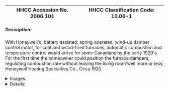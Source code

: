 | **HHCC Accession No. 2006.101** |**HHCC Classification Code:  10.06-1**|
| ----------- | ----------- |
##### Description:
With Honeywell's, battery assisted, spring operated, wind-up damper control motor, for coal and wood-fired furnaces, automatic combustion and temperature control would arrive for some Canadians by the early 1920's. For the first time the homeowner could position the furnace dampers, regulating combustion rate without leaving the living room'well more or less; Honeywell Heating Specialties Co., Circa 1920.


<details>
	<summary>Images:</summary>
<div class="gallery gallery-wrapper--full" contenteditable="false" data-is-empty="false" data-translation="Add images" data-columns="6">
<figure class="gallery__item"><a href="#DOMAIN_NAME#gallery/10.06-1.jpg" data-size="1781x874"><img src="#DOMAIN_NAME#gallery/10.06-1-thumbnail.jpg" alt=""></a></figure>
<figure class="gallery__item"><a href="#DOMAIN_NAME#gallery/10.06-1a.jpg" data-size="1652x1348"><img src="#DOMAIN_NAME#gallery/10.06-1a-thumbnail.jpg" alt=""></a></figure>
<figure class="gallery__item"><a href="#DOMAIN_NAME#gallery/10.06-1b.jpg" data-size="1968x1476"><img src="#DOMAIN_NAME#gallery/10.06-1b-thumbnail.jpg" alt=""></a></figure>
<figure class="gallery__item"><a href="#DOMAIN_NAME#gallery/10.06-1c.jpg" data-size="1292x1138"><img src="#DOMAIN_NAME#gallery/10.06-1c-thumbnail.jpg" alt=""></a></figure>
<figure class="gallery__item"><a href="#DOMAIN_NAME#gallery/10.06-1d.jpg" data-size="1835x1408"><img src="#DOMAIN_NAME#gallery/10.06-1d-thumbnail.jpg" alt=""></a></figure>
</div>
</details>


<details>
	<summary>Details:</summary>

##### Group:
10.06 Solid Fuel (Coal and Wood) Burning Equipment - Fuel flow, Ignition and  Combustion Controls

##### Make:
Honeywell

##### Manufacturer:
Honeywell Heating Specialties Co., Wabash Ind.

##### Model:


##### Serial No.:


##### Size:
11 x 6 x14'h

##### Weight:
12 lbs.

##### Circa:
1920

##### Rating:
Exhibit, education, and research quality, illustrating the engineering and construction of an early spring wound, battery assisted, mechanically automating device for Canadian home heating systems.

##### Patent Date/Number:
Pat. March 8, 1910

##### Provenance:
From York County (York Region) Ontario, once a rich agricultural hinterlands, attracting early settlement in the last years of the 18th century. Located on the north slopes of the Oak Ridges Moraine, within 20 miles of Toronto, the County would also attract early ex-urban development, to be come a wealthy market place for the emerging household and consumer technologies of the early and mid 20th century. 

This artifact was discovered in the 1950's in the used stock of T. H. Oliver, Refrigeration and Electric Sales and Service, Aurora, Ontario, an early worker in the field of agricultural, industrial and consumer technology. 

It was used in York County (York Region) north of Toronto, where it was subsequently traded-in on the sale of a conversion oil burner for installation in the same furnace.

##### Type and Design:
Key wound, spring-operated, damper actuator motor for positioning damper control chains, using an electric switch and solenoid actuated brake arm, powered by dry cell battery for starting and stopping the motor - as the home owner desired.
Typically mounted in on the baseboard in the living room or hallway, it worked by positioning the furnace fire dampers through a motor-driven arm and chain connected to the furnace.

##### Construction:


##### Material:


##### Special Features:
Handsome metal cabinet in gloss black
Handsome brass name plate with logo
Original switching 
Original chain set, with pulleys and hardware
Original baseboard mounting brackets

##### Accessories:


##### Capacities:


##### Performance Characteristics:


##### Operation:


##### Control and Regulation:


##### Targeted Market Segment:


##### Consumer Acceptance:


##### Merchandising:
It was marketed throughout much of the US and Canada in the first quarter of the 20th century.

##### Market Price:


##### Technological Significance:
There can be little doubt that this device represents the first small steps in the automation of household heating systems in Canada, an event that would change life in Canada forever. 
With key wound, spring-operated, damper actuator motor for positioning damper control chains, the device illustrates dramatically the early first steps in the automation of the household heating system. Starting with the known and the familiar, fire dampers and control chains, the inventor moved to new, novel and innovative means for mechanical automation -  without the touch of human hand.
The battery assisted operation of the motor, through the use of an electric solenoid to operate a brake arm for starting and stopping the motor, illustrates, too, the early application of battery operated electrical mechanisms, as essentially auxiliary devices to assist what was essentially a mechanical system.

##### Industrial Significance:
It constitutes an early milestone in the development of automatic heating for homes using solid fuels, wood and coal, prior to the widespread availability of reliable supplies of oil, gas and hydro electrification.

##### Socio-economic Significance:
The appearance of dry cell batteries in the Canadian household was very much a part of the times. Long before electrification, householders would have their first taste of the benefits of electrically assisted living. For many the familiar #1 dry cell battery would be a marker of the science of the 20th century and the many benefits the new science promised. The dry cell would power the phone, the radio, as well as help automate the heating system, to name a few applications. 
There would be a curious parallel between the introduction of mechanically automated, battery assisted, home heating systems in Canada in the 1920's, and the introduction of digital electronically automated, battery assisted, home heating in the 1990's. Even with fully electrified homes in the latter period, the dry cell was still used to power the Honeywell digital thermostat.

##### Socio-cultural Significance:
It had instant appeal to a Canadian public in towns and cities across Canada with an increasingly urban desire for comfort and convenience.
It set the stage for the rapid growth of the HVACR home heating industry in Canada in the pre-World War II period, by creating public expectations for ever more effective technology for the regulation of fuel flow, combustion and home temperature control.

##### Donor:
G. Leslie Oliver, The T. H. Oliver HVACR Collection

##### HHCC Storage Location:


##### Tracking:


##### Bibliographic References:


##### Notes:
The #1 dry cell packaged with the artifact was not discovered with it, although being of the form and kind. Carrying the Northern Electric name, it would be used in telephone service in the 1950.

##### Related Reports:
CMX04 item H8
</details>
